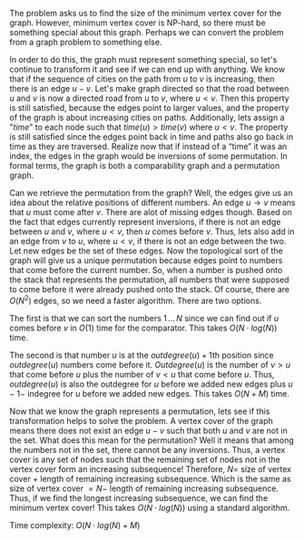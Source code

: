 The problem asks us to find the size of the minimum vertex cover for the graph. However, minimum vertex cover is NP-hard, so there must be something special about this graph. Perhaps we can convert the problem from a graph problem to something else. 



In order to do this, the graph must represent something special, so let's continue to transform it and see if we can end up with anything. We know that if the sequence of cities on the path from $u$ to $v$ is increasing, then there is an edge $u - v$. Let's make graph directed so that the road between $u$ and $v$ is now a directed road from $u$ to $v$, where $u < v$. Then this property is still satisfied, because the edges point to larger values, and the property of the graph is about increasing cities on paths. Additionally, lets assign a "$time$" to each node such that $time(u) > time(v)$ where $u < v$. The property is still satisfied since the edges point back in time and paths also go back in time as they are traversed. Realize now that if instead of a “time” it was an index, the edges in the graph would be inversions of some permutation. In formal terms, the graph is both a comparability graph and a permutation graph. 



Can we retrieve the permutation from the graph? Well, the edges give us an idea about the relative positions of different numbers. An edge $u \rightarrow v$ means that $u$ must come after $v$. There are alot of missing edges though. Based on the fact that edges currently represent inversions, if there is not an edge between $u$ and $v$, where $u < v$, then $u$ comes before $v$. Thus, lets also add in an edge from $v$ to $u$, where $u < v$, if there is not an edge between the two. Let $\text{new edges}$ be the set of these edges. Now the topological sort of the graph will give us a unique permutation because edges point to numbers that come before the current number. So, when a number is pushed onto the stack that represents the permutation, all numbers that were supposed to come before it were already pushed onto the stack. Of course, there are $O(N^2)$ edges, so we need a faster algorithm. There are two options. 

The first is that we can sort the numbers $1 \, \dots \, N$ since we can find out if $u$ comes before $v$ in $O(1)$ time for the comparator. This takes $O(N \cdot log(N))$ time. 

The second is that number $u$ is at the $outdegree(u) + 1$th position since $outdegree(u)$ numbers come before it. $Outdegree(u)$ is the number of $v > u$ that come before $u$ plus the number of $v < u$ that come before $u$. Thus, $outdegree(u)$ is also the outdegree for $u$ before we added $\text{new edges}$ plus $u-1 -$ indegree for u before we added $\text{new edges}$. This takes $O(N + M)$ time. 



Now that we know the graph represents a permutation, lets see if this transformation helps to solve the problem. A vertex cover of the graph means there does not exist an edge $u - v$ such that both $u$ and $v$ are not in the set. What does this mean for the permutation? Well it means that among the numbers not in the set, there cannot be any inversions. Thus, a vertex cover is any set of nodes such that the remaining set of nodes not in the vertex cover form an increasing subsequence! Therefore, $N =$ size of vertex cover + length of remaining increasing subsequence. Which is the same as size of vertex cover $= N -$ length of remaining increasing subsequence. Thus, if we find the longest increasing subsequence, we can find the minimum vertex cover! This takes $O(N \cdot log(N))$ using a standard algorithm.



Time complexity: $O(N \cdot log(N) + M)$
